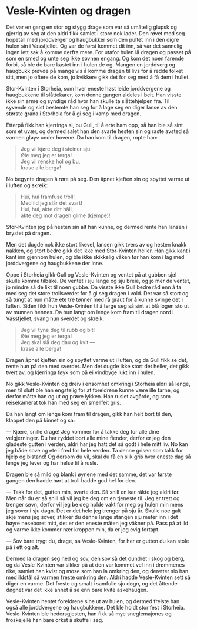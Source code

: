 # Vesle-Kvinten og dragen

Det var en gang en stor og stygg drage som var så umåtelig glupsk og gjerrig av seg at den aldri fikk samlet i store nok lader. Den røvet med seg hopetall med jorddverger og haugbukker som den pultet inn i den digre hulen sin i Vassfjellet. Og var de først kommet dit inn, så var det sannelig ingen lett sak å komme derfra mere. For utafor hulen lå dragen og passet på som en smed og unte seg ikke søvnen engang. Og kom det noen farende forbi, så ble de bare kastet inn i hulen de og. Mangen en jorddverg og haugbukk prøvde på mange vis å komme dragen til livs for å redde folket sitt, men jo oftere de kom, jo kvikkere gikk det for seg med å få dem i hullet.

Stor-Kvinten i Storheia, som hver eneste høst leide jorddvergene og haugbukkene til slåttekarer, kom denne gangen aldeles i beit. Han visste ikke sin arme og syndige råd hvor han skulle ta slåttehjelpen fra. Til syvende og sist bestemte han seg for å lage seg en diger lanse av den største grana i Storheia for å gi seg i kamp med dragen.

Etterpå fikk han kjerringa si, bu Gull, til å erte ham opp, så han ble så sint som et uvær, og dermed salet han den svarte hesten sin og raste avsted så varmen gløyv under hovene. Da han kom til dragen, ropte han:

> Jeg vil kjøre deg i steiner sju.  
> Øie meg jeg er terga!  
> Jeg vil renske hol og bu,  
> krase alle berga!

No begynte dragen å røre på seg. Den åpnet kjeften sin og spyttet varme ut i luften og skreik:

> Hui, hui framfuse troll!  
> Med ild jeg slår det svart!  
> Hui, hui, akte ditt håll,  
> akte deg mot dragen glime (kjempe)!

Stor-Kvinten jog på hesten sin alt han kunne, og dermed rente han lansen i brystet på dragen.

Men det dugde nok ikke stort likevel, lansen gikk tvers av og hesten knakk nakken, og stort bedre gikk det ikke med Stor-Kvinten heller. Han gikk kant i kant inn gjennom hulen, og ble ikke skikkelig våken før han kom i lag med jorddvergene og haugbukkene der inne.

Oppe i Storheia gikk Gull og Vesle-Kvinten og ventet på at gubben sjøl skulle komme tilbake. De ventet i sju lange og sju breie, og jo mer de ventet, jo mindre så de likt til noen gubbe. Da visste ikke Gull bedre råd enn å ta med seg det store trollsverdet for å gi seg dragen i vold. Det var så stort og så tungt at hun måtte ete tre tønner med rå graut for å kunne svinge det i luften. Siden fikk hun Vesle-Kvinten til å terge seg så sint at blå logen sto ut av munnen hennes. Da hun langt om lenge kom fram til dragen nord i Vassfjellet, svang hun sverdet og skreik:

> Jeg vil tyne deg til rubb og bit!  
> Øie meg jeg er terga!  
> Jeg skal slå deg dau og kvit —  
> krase alle berga!

Dragen åpnet kjeften sin og spyttet varme ut i luften, og da Gull fikk se det, rente hun på den med sverdet. Men det dugde ikke stort det heller, det gikk tvert av, og kjerringa føyk som på ei vindbyge lukt inn i hulen.

No gikk Vesle-Kvinten og dreiv i ensomhet omkring i Storheia aldri så lenge, men til slutt ble han engstelig for at foreldrene kunne være ille farne, og derfor måtte han og ut og prøve lykken. Han ruslet avgårde, og som reisekamerat tok han med seg en smellfeit gris.

Da han langt om lenge kom fram til dragen, gikk han helt bort til den, klappet den på kinnet og sa:

— Kjære, snille drage! Jeg kommer for å takke deg for alle dine velgjerninger. Du har ryddet bort alle mine fiender, derfor er jeg den gladeste gutten i verden, aldri har jeg hatt det så godt i hele mitt liv. No kan jeg både sove og ete i fred for hele verden. Ta denne grisen som takk for hjelp og bistand! Og dersom du vil, skal du få en slik gris hver eneste dag så lenge jeg lever og har helse til å rusle.

Dragen ble så mild og blank i øynene med det samme, det var første gangen den hadde hørt at troll hadde god hel for den.

— Takk for det, gutten min, svarte den. Så snill en kar råkte jeg aldri før. Men når du er så snill så vil jeg be deg om en tjeneste til. Jeg er trett og trenger søvn, derfor vil jeg be deg holde vakt for meg og hulen min mens jeg sover i sju døgn. Det er det hele jeg trenger på sju år. Skulle noe galt skje mens jeg sover, stikker du denne lange stangen sju meter inn i det høyre neseboret mitt, det er den eneste måten jeg våkner på. Pass på at ild og varme ikke kommer nær kroppen min, da er jeg evig fortapt.

— Sov bare trygt du, drage, sa Vesle-Kvinten, for her er gutten du kan stole på i ett og alt.

Dermed la dragen seg ned og sov, den sov så det dundret i skog og berg, og da Vesle-Kvinten var sikker på at den var kommet vel inn i drømmenes rike, samlet han kvist og mose som han la omkring den, og deretter slo han med ildstål så varmen freste omkring den. Aldri hadde Vesle-Kvinten sett så diger en varme. Det freste og smalt i samfulle sju døgn, og det åttende døgnet var det ikke annet å se enn bare kvite askehaugen.

Vesle-Kvinten hentet foreldrene sine ut av hulen, og dermed frelste han også alle jorddvergene og haugbukkene. Det ble holdt stor fest i Storheia. Vesle-Kvinten ble hedersgjesten, han fikk så mye sneglemajones og froskejellé han bare orket å skuffe i seg.